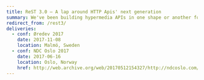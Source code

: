 ```yaml
---
title: ReST 3.0 – A lap around HTTP Apis' next generation
summary: We've been building hypermedia APIs in one shape or another for a long time. As JSON continues to take over the world, many new specifications promise to deliver an easier way to create and evolve our APIs. After covering what problems ReST 3.0 tries to solve, we'll evaluate the specifications and tools we can leverage. To the cloud and beyond!
redirect_from: /rest3/
deliveries:
  - conf: Øredev 2017
    date: 2017-11-08
    location: Malmö, Sweden
  - conf: NDC Oslo 2017
    date: 2017-06-16
    location: Oslo, Norway
    href: http://web.archive.org/web/20170512154327/http://ndcoslo.com/talk/rest-3-0-a-lap-around-http-apis-next-generation/
---
```

